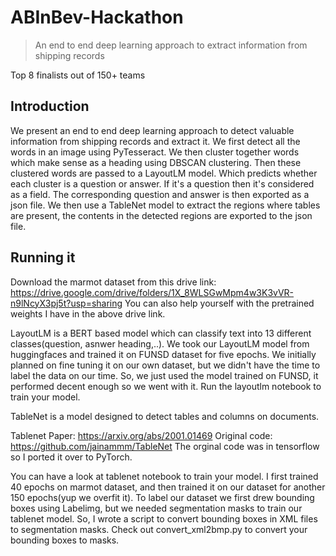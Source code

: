 # ABInBev-Hackathon

>An end to end deep learning approach to extract information from shipping records

Top 8 finalists out of 150+ teams

## Introduction

We present an end to end deep learning approach to detect valuable information from shipping records and extract it. We first detect all the words in an image using PyTesseract. We then cluster together words which make sense as a heading using DBSCAN clustering. Then these clustered words are passed to a LayoutLM model. Which predicts whether each cluster is a question or answer. If it's a question then it's considered as a field. The corresponding question and answer is then exported as a json file.
We then use a TableNet model to extract the regions where tables are present, the contents in the detected regions are exported to the json file.

## Running it

Download the marmot dataset from this drive link:
https://drive.google.com/drive/folders/1X_8WLSGwMpm4w3K3vVR-n9lNcyX3pj5t?usp=sharing
You can also help yourself with the pretrained weights I have in the above drive link. 

LayoutLM is a BERT based model which can classify text into 13 different classes(question, asnwer heading,..). We took our LayoutLM model from huggingfaces and trained it on FUNSD dataset for five epochs. We initially planned on fine tuning it on our own dataset, but we didn't have the time to label the data on our time. So, we just used the model trained on FUNSD, it performed decent enough so we went with it. Run the layoutlm notebook to train your model.

TableNet is a model designed to detect tables and columns on documents. 

Tablenet Paper: https://arxiv.org/abs/2001.01469 Original code: https://github.com/jainammm/TableNet
The orginal code was in tensorflow so I ported it over to PyTorch. 

You can have a look at tablenet notebook to train your model. I first trained 40 epochs on marmot dataset, and then trained it on our dataset for another 150 epochs(yup we overfit it). To label our dataset we first drew bounding boxes using Labelimg, but we needed segmentation masks to train our tablenet model. So, I wrote a script to convert bounding boxes in XML files to segmentation masks. Check out convert_xml2bmp.py to convert your bounding boxes to masks. 

